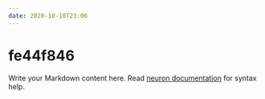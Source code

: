 ```yaml
---
date: 2020-10-10T23:06
---
```


# fe44f846

Write your Markdown content here. Read [neuron documentation](https://neuron.zettel.page/2011404.html) for syntax help.

